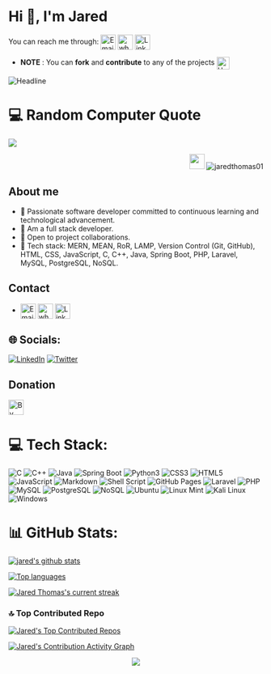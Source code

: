 # Hi 👋, I'm Jared
 You can reach me through: <a href="mailto:dev.jaredthomas570j@gmail.com" title="Email"><img alt="Email" src="https://img.shields.io/badge/Gmail-D14836?style=for-the-badge&logo=gmail&logoColor=white" height="30" align="center"/></a> <a href="https://wa.me/254715661280" title="Whatsapp"><img alt="whatsapp"  src="https://img.shields.io/badge/WhatsApp-25D366?style=for-the-badge&logo=whatsapp&logoColor=white" height="30" align="center"/></a> <a href="https://www.linkedin.com/in/jared-thomas570/"><img  alt="LinkedIn" title="LinkedIn" src="https://img.shields.io/static/v1?message=LinkedIn&logo=linkedin&label=&color=0077B5&logoColor=white&labelColor=&style=for-the-badge" height="30" align="center" /></a> 
- **NOTE** : You can **fork** and **contribute** to any of the projects <img src="https://raw.githubusercontent.com/Tarikul-Islam-Anik/Animated-Fluent-Emojis/master/Emojis/Hand%20gestures/Handshake.png" alt="Handshake" width="25" height="25" align="center" />

<img src="https://readme-typing-svg.herokuapp.com?color=0000FF&size=32&center=true&vCenter=true&width=600&height=50&lines=Hi+there+I'm+Jared+Thomas+%F0%9F%91%8B%3B%F0%9F%91%A8%E2%80%8D%F0%9F%92%BB+++Full-Stack+Developer%3BFullstack+developer%3BProblem+Solver%3BCodebase%3A++Stable+" alt="Headline" />

# 💻 Random Computer Quote
![](https://quotes-github-readme.vercel.app/api?type=horizontal&theme=tokyonight&category=computer)

<!-- ![GitHub Activity Graph](https://activity-graph.herokuapp.com/graph?username=jaredthomas01&bg_color=1d2a3a&color=5BCDEC&line=5BCDEC&point=FFFFFF&hide_border=true) -->

<p align="right">
  <img src="https://media.giphy.com/media/WUlplcMpOCEmTGBtBW/giphy.gif" width="30">
  <img src="https://komarev.com/ghpvc/?username=jaredthomas01&label=Profile%20views&color=0e75b6&style=flat" alt="jaredthomas01" />
</p>

## **About me**
- 🌱 Passionate software developer committed to continuous learning and technological advancement.
- 🔭 Am a full stack developer.
- 👯 Open to project collaborations.
- 💬 Tech stack: MERN, MEAN, RoR, LAMP, Version Control (Git, GitHub), HTML, CSS, JavaScript, C, C++, Java, Spring Boot, PHP, Laravel, MySQL, PostgreSQL, NoSQL.

## Contact
- <a href="mailto:dev.jaredthomas570j@gmail.com" title="Email"><img alt="Email" src="https://img.shields.io/badge/Gmail-D14836?style=for-the-badge&logo=gmail&logoColor=white" height="30" align="center"/></a> <a href="https://wa.me/254715661280" title="Whatsapp"><img alt="whatsapp"  src="https://img.shields.io/badge/WhatsApp-25D366?style=for-the-badge&logo=whatsapp&logoColor=white" height="30" align="center"/></a> <a href="https://www.linkedin.com/in/jared-thomas570/"><img  alt="LinkedIn" title="LinkedIn" src="https://img.shields.io/static/v1?message=LinkedIn&logo=linkedin&label=&color=0077B5&logoColor=white&labelColor=&style=for-the-badge" height="30" align="center" /></a> 
## 🌐 Socials:
 [![LinkedIn](https://img.shields.io/badge/LinkedIn-%230077B5.svg?logo=linkedin&logoColor=white)](https://www.linkedin.com/in/jared-thomas570/)
 [![Twitter](https://img.shields.io/badge/Twitter-%231DA1F2.svg?logo=Twitter&logoColor=white)](https://twitter.com/jinela)
## Donation
<a href="https://buymeacoffee.com/jaredthomas"><img  alt="By me coffee" title="Buy me coffee" src="https://img.shields.io/static/v1?message=buymecoffee&logo=buymecoffee&label=&color=0077B5&logoColor=white&labelColor=&style=for-the-badge" height="30" align="center" /></a>
# 💻 Tech Stack:
![C](https://img.shields.io/badge/c-%2300599C.svg?style=for-the-badge&logo=c&logoColor=white) 
![C++](https://img.shields.io/badge/c++-%2300599C.svg?style=for-the-badge&logo=c%2B%2B&logoColor=white)
![Java](https://img.shields.io/badge/java-%23007396.svg?style=for-the-badge&logo=java&logoColor=white)
![Spring Boot](https://img.shields.io/badge/spring%20boot-%236DB33F.svg?style=for-the-badge&logo=spring&logoColor=white)
![Python3](https://img.shields.io/badge/python3-%233776AB.svg?style=for-the-badge&logo=python&logoColor=white)
![CSS3](https://img.shields.io/badge/css3-%231572B6.svg?style=for-the-badge&logo=css3&logoColor=white)
![HTML5](https://img.shields.io/badge/html5-%23E34F26.svg?style=for-the-badge&logo=html5&logoColor=white)
![JavaScript](https://img.shields.io/badge/javascript-%23323330.svg?style=for-the-badge&logo=javascript&logoColor=%23F7DF1E)
![Markdown](https://img.shields.io/badge/markdown-%23000000.svg?style=for-the-badge&logo=markdown&logoColor=white)
![Shell Script](https://img.shields.io/badge/shell_script-%23121011.svg?style=for-the-badge&logo=gnu-bash&logoColor=white)
![GitHub Pages](https://img.shields.io/badge/github%20pages-121013?style=for-the-badge&logo=github&logoColor=white)
![Laravel](https://img.shields.io/badge/laravel-%23FF2D20.svg?style=for-the-badge&logo=laravel&logoColor=white)
![PHP](https://img.shields.io/badge/php-%23777BB4.svg?style=for-the-badge&logo=php&logoColor=white)
![MySQL](https://img.shields.io/badge/mysql-%234479A1.svg?style=for-the-badge&logo=mysql&logoColor=white)
![PostgreSQL](https://img.shields.io/badge/postgresql-%23336791.svg?style=for-the-badge&logo=postgresql&logoColor=white)
![NoSQL](https://img.shields.io/badge/nosql-%234EA94B.svg?style=for-the-badge&logo=mongodb&logoColor=white)
![Ubuntu](https://img.shields.io/badge/ubuntu-E95420?style=for-the-badge&logo=ubuntu&logoColor=white)
![Linux Mint](https://img.shields.io/badge/Linux%20Mint-87CF3E?style=for-the-badge&logo=linuxmint&logoColor=white)
![Kali Linux](https://img.shields.io/badge/Kali_Linux-557C94?style=for-the-badge&logo=kali-linux&logoColor=white)
![Windows](https://img.shields.io/badge/Windows-0078D6?style=for-the-badge&logo=windows&logoColor=white)

# 📊 GitHub Stats:

 [![jared's github stats](https://bad-apple-github-readme.vercel.app/api?username=jaredthomas01&show_icons=true&count_private=true&line_height=20&icon_color=00b3ff&theme=blue-green&title_color=00b3ff)](#)
 
 [![Top languages](https://github-readme-mwendwa.vercel.app/api/top-langs/?username=jaredthomas01&layout=compact&count_private=true&theme=blue-green&title_color=00b3ff)](#)

[![Jared Thomas's current streak](https://streak-stats.demolab.com/?user=jaredthomas01&count_private=true&theme=blue-green&title_color=00b3ff)](#)


### 🔝 Top Contributed Repo
[![Jared's Top Contributed Repos](https://github-contributor-stats.vercel.app/api?username=jaredthomas01&limit=5&theme=blue-green&combine_all_yearly_contributions=true)](#)

[![Jared's Contribution Activity Graph](https://github-readme-activity-graph.vercel.app/graph?username=jaredthomas01&bg_color=ffffff&color=00b3ff&line=00b3ff&point=00b3ff&area=true&hide_border=true)](#)

<p align="center">
     <img src="https://capsule-render.vercel.app/api?type=waving&color=gradient&height=100&section=footer"/>
</p>
